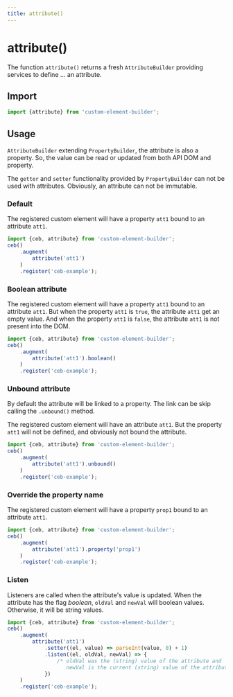 ```yaml
---
title: attribute()
---
```

# attribute()

The function `attribute()` returns a fresh `AttributeBuilder` providing services to define ... an attribute.

## Import

```javascript
import {attribute} from 'custom-element-builder';
```

## Usage

`AttributeBuilder` extending `PropertyBuilder`, the attribute is also a property.
So, the value can be read or updated from both API DOM and property.

The `getter` and `setter` functionality provided by `PropertyBuilder` can not be used with attributes.
Obviously, an attribute can not be immutable.

### Default

The registered custom element will have a property `att1` bound to an attribute `att1`.

```javascript
import {ceb, attribute} from 'custom-element-builder';
ceb()
    .augment(
        attribute('att1')
    )
    .register('ceb-example');
```

### Boolean attribute

The registered custom element will have a property `att1` bound to an attribute `att1`.
But when the property `att1` is `true`, the attribute `att1` get an empty value.
And when the property `att1` is `false`, the attribute `att1` is not present into the DOM.

```javascript
import {ceb, attribute} from 'custom-element-builder';
ceb()
    .augment(
        attribute('att1').boolean()
    )
    .register('ceb-example');
```

### Unbound attribute

By default the attribute will be linked to a property.
The link can be skip calling the `.unbound()` method.

The registered custom element will have an attribute `att1`.
But the property `att1` will not be defined, and obviously not bound the attribute.

```javascript
import {ceb, attribute} from 'custom-element-builder';
ceb()
    .augment(
        attribute('att1').unbound()
    )
    .register('ceb-example');
```

### Override the property name

The registered custom element will have a property `prop1` bound to an attribute `att1`.

```javascript
import {ceb, attribute} from 'custom-element-builder';
ceb()
    .augment(
        attribute('att1').property('prop1')
    )
    .register('ceb-example');
```

### Listen

Listeners are called when the attribute's value is updated.
When the attribute has the flag _boolean_, `oldVal` and `newVal` will boolean values.
Otherwise, it will be string values.

```javascript
import {ceb, attribute} from 'custom-element-builder';
ceb()
    .augment(
        attribute('att1')
            .setter((el, value) => parseInt(value, 0) + 1)
            .listen((el, oldVal, newVal) => {
                /* oldVal was the (string) value of the attribute and
                   newVal is the current (string) value of the attribute */
            })
    )
    .register('ceb-example');
```
